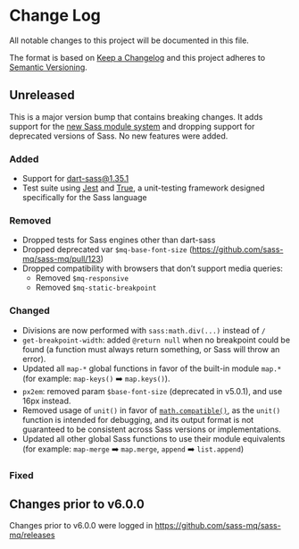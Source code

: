 # Change Log

All notable changes to this project will be documented in this file.

The format is based on [Keep a Changelog](http://keepachangelog.com/)
and this project adheres to [Semantic Versioning](http://semver.org/).

## Unreleased

This is a major version bump that contains breaking changes. It adds support for the [new Sass module system](https://sass-lang.com/blog/the-module-system-is-launched) and dropping support for deprecated versions of Sass. No new features were added.

### Added

- Support for dart-sass@1.35.1
- Test suite using [Jest](https://jestjs.io/) and [True](https://www.oddbird.net/true/), a unit-testing framework designed specifically for the Sass language

### Removed

- Dropped tests for Sass engines other than dart-sass
- Dropped deprecated var `$mq-base-font-size` (https://github.com/sass-mq/sass-mq/pull/123)
- Dropped compatibility with browsers that don’t support media queries:
  - Removed `$mq-responsive`
  - Removed `$mq-static-breakpoint`

### Changed

- Divisions are now performed with `sass:math.div(...)` instead of `/`
- `get-breakpoint-width`: added `@return null` when no breakpoint could be found (a function must always return something, or Sass will throw an error).
- Updated all `map-*` global functions in favor of the built-in module `map.*` (for example: `map-keys()` ➡️ `map.keys()`).
- `px2em`: removed param `$base-font-size` (deprecated in v5.0.1), and use 16px instead.
- Removed usage of `unit()` in favor of [`math.compatible()`](https://sass-lang.com/documentation/modules/math#compatible), as the `unit()` function is intended for debugging, and its output format is not guaranteed to be consistent across Sass versions or implementations.
- Updated all other global Sass functions to use their module equivalents (for example: `map-merge` ➡️ `map.merge`, `append` ➡️ `list.append`)

### Fixed

## Changes prior to v6.0.0

Changes prior to v6.0.0 were logged in https://github.com/sass-mq/sass-mq/releases
